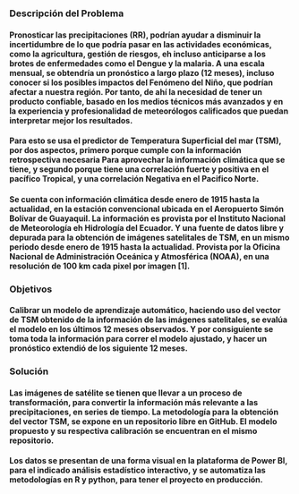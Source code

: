 ### Descripción del Problema

#### Pronosticar las precipitaciones (RR), podrían ayudar a disminuir la incertidumbre de lo que podría pasar en las actividades económicas, como la agricultura, gestión de riesgos, eh incluso anticiparse a los brotes de enfermedades como el Dengue y la malaria. A una escala mensual, se obtendría un pronóstico a largo plazo (12 meses), incluso conocer si los posibles impactos del Fenómeno del Niño, que podrían afectar a nuestra región. Por tanto, de ahí la necesidad de tener un producto confiable, basado en los medios técnicos más avanzados y en la experiencia y profesionalidad de meteorólogos calificados que puedan interpretar mejor los resultados. 
#### Para esto se usa el predictor de Temperatura Superficial del mar (TSM), por dos aspectos, primero porque cumple con la información retrospectiva necesaria Para aprovechar la información climática que se tiene, y segundo porque tiene una correlación fuerte y positiva en el pacífico Tropical, y una correlación Negativa en el Pacifico Norte.  
#### Se cuenta con información climática desde enero de 1915 hasta la actualidad, en la estación convencional ubicada en el Aeropuerto Simón Bolívar de Guayaquil. La información es provista por el Instituto Nacional de Meteorología eh Hidrología del Ecuador. Y una fuente de datos libre y depurada para la obtención de imágenes satelitales de TSM, en un mismo periodo desde enero de 1915 hasta la actualidad. Provista por la Oficina Nacional de Administración Oceánica y Atmosférica (NOAA), en una resolución de 100 km cada pixel por imagen [1].

### Objetivos
#### Calibrar un modelo de aprendizaje automático, haciendo uso del vector de TSM obtenido de la información de las imágenes satelitales, se evalúa el modelo en los últimos 12 meses observados. Y por consiguiente se toma toda la información para correr el modelo ajustado, y hacer un pronóstico extendió de los siguiente 12 meses.

### Solución
#### Las imágenes de satélite se tienen que llevar a un proceso de transformación, para convertir la información más relevante a las precipitaciones, en series de tiempo. La metodología para la obtención del vector TSM, se expone en un repositorio libre en GitHub. El modelo propuesto y su respectiva calibración se encuentran en el mismo repositorio.
#### Los datos se presentan de una forma visual en la plataforma de Power BI, para el indicado análisis estadístico interactivo, y se automatiza las metodologías en R y python, para tener el proyecto en producción.


